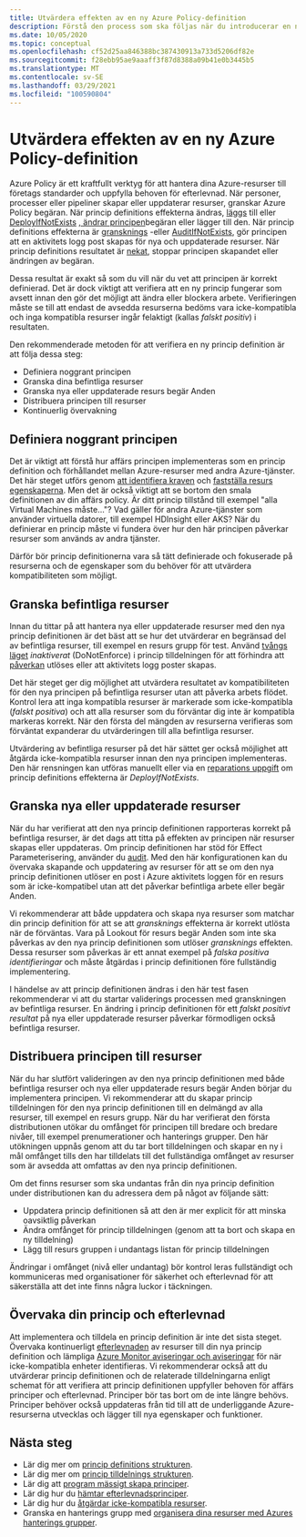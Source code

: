 ```yaml
---
title: Utvärdera effekten av en ny Azure Policy-definition
description: Förstå den process som ska följas när du introducerar en ny princip definition i din Azure-miljö.
ms.date: 10/05/2020
ms.topic: conceptual
ms.openlocfilehash: cf52d25aa846388bc387430913a733d5206df82e
ms.sourcegitcommit: f28ebb95ae9aaaff3f87d8388a09b41e0b3445b5
ms.translationtype: MT
ms.contentlocale: sv-SE
ms.lasthandoff: 03/29/2021
ms.locfileid: "100590804"
---
```

# <a name="evaluate-the-impact-of-a-new-azure-policy-definition"></a>Utvärdera effekten av en ny Azure Policy-definition

Azure Policy är ett kraftfullt verktyg för att hantera dina Azure-resurser till företags standarder och uppfylla behoven för efterlevnad. När personer, processer eller pipeliner skapar eller uppdaterar resurser, granskar Azure Policy begäran. När princip definitions effekterna ändras, [läggs](./effects.md#deny) till eller [DeployIfNotExists](./effects.md#deployifnotexists) [, ändrar principen](./effects.md#modify)begäran eller lägger till den. När princip definitions effekterna är [gransknings](./effects.md#audit) -eller [AuditIfNotExists](./effects.md#auditifnotexists), gör principen att en aktivitets logg post skapas för nya och uppdaterade resurser. När princip definitions resultatet är [nekat](./effects.md#deny), stoppar principen skapandet eller ändringen av begäran.

Dessa resultat är exakt så som du vill när du vet att principen är korrekt definierad. Det är dock viktigt att verifiera att en ny princip fungerar som avsett innan den gör det möjligt att ändra eller blockera arbete. Verifieringen måste se till att endast de avsedda resurserna bedöms vara icke-kompatibla och inga kompatibla resurser ingår felaktigt (kallas _falskt positiv_) i resultaten.

Den rekommenderade metoden för att verifiera en ny princip definition är att följa dessa steg:

- Definiera noggrant principen
- Granska dina befintliga resurser
- Granska nya eller uppdaterade resurs begär Anden
- Distribuera principen till resurser
- Kontinuerlig övervakning

## <a name="tightly-define-your-policy"></a>Definiera noggrant principen

Det är viktigt att förstå hur affärs principen implementeras som en princip definition och förhållandet mellan Azure-resurser med andra Azure-tjänster. Det här steget utförs genom [att identifiera kraven](../tutorials/create-custom-policy-definition.md#identify-requirements) och [fastställa resurs egenskaperna](../tutorials/create-custom-policy-definition.md#determine-resource-properties).
Men det är också viktigt att se bortom den smala definitionen av din affärs policy. Är ditt princip tillstånd till exempel "alla Virtual Machines måste..."? Vad gäller för andra Azure-tjänster som använder virtuella datorer, till exempel HDInsight eller AKS? När du definierar en princip måste vi fundera över hur den här principen påverkar resurser som används av andra tjänster.

Därför bör princip definitionerna vara så tätt definierade och fokuserade på resurserna och de egenskaper som du behöver för att utvärdera kompatibiliteten som möjligt.

## <a name="audit-existing-resources"></a>Granska befintliga resurser

Innan du tittar på att hantera nya eller uppdaterade resurser med den nya princip definitionen är det bäst att se hur det utvärderar en begränsad del av befintliga resurser, till exempel en resurs grupp för test. Använd [tvångs läget](./assignment-structure.md#enforcement-mode) _inaktiverat_ (DoNotEnforce) i princip tilldelningen för att förhindra att [påverkan](./effects.md) utlöses eller att aktivitets logg poster skapas.

Det här steget ger dig möjlighet att utvärdera resultatet av kompatibiliteten för den nya principen på befintliga resurser utan att påverka arbets flödet. Kontrol lera att inga kompatibla resurser är markerade som icke-kompatibla (_falskt positiva_) och att alla resurser som du förväntar dig inte är kompatibla markeras korrekt.
När den första del mängden av resurserna verifieras som förväntat expanderar du utvärderingen till alla befintliga resurser.

Utvärdering av befintliga resurser på det här sättet ger också möjlighet att åtgärda icke-kompatibla resurser innan den nya principen implementeras. Den här rensningen kan utföras manuellt eller via en [reparations uppgift](../how-to/remediate-resources.md) om princip definitions effekterna är _DeployIfNotExists_.

## <a name="audit-new-or-updated-resources"></a>Granska nya eller uppdaterade resurser

När du har verifierat att den nya princip definitionen rapporteras korrekt på befintliga resurser, är det dags att titta på effekten av principen när resurser skapas eller uppdateras. Om princip definitionen har stöd för Effect Parameterisering, använder du [audit](./effects.md#audit). Med den här konfigurationen kan du övervaka skapande och uppdatering av resurser för att se om den nya princip definitionen utlöser en post i Azure aktivitets loggen för en resurs som är icke-kompatibel utan att det påverkar befintliga arbete eller begär Anden.

Vi rekommenderar att både uppdatera och skapa nya resurser som matchar din princip definition för att se att _gransknings_ effekterna är korrekt utlösta när de förväntas. Vara på Lookout för resurs begär Anden som inte ska påverkas av den nya princip definitionen som utlöser _gransknings_ effekten.
Dessa resurser som påverkas är ett annat exempel på _falska positiva identifieringar_ och måste åtgärdas i princip definitionen före fullständig implementering.

I händelse av att princip definitionen ändras i den här test fasen rekommenderar vi att du startar validerings processen med granskningen av befintliga resurser. En ändring i princip definitionen för ett _falskt positivt resultat_ på nya eller uppdaterade resurser påverkar förmodligen också befintliga resurser.

## <a name="deploy-your-policy-to-resources"></a>Distribuera principen till resurser

När du har slutfört valideringen av den nya princip definitionen med både befintliga resurser och nya eller uppdaterade resurs begär Anden börjar du implementera principen. Vi rekommenderar att du skapar princip tilldelningen för den nya princip definitionen till en delmängd av alla resurser, till exempel en resurs grupp. När du har verifierat den första distributionen utökar du omfånget för principen till bredare och bredare nivåer, till exempel prenumerationer och hanterings grupper. Den här utökningen uppnås genom att du tar bort tilldelningen och skapar en ny i mål omfånget tills den har tilldelats till det fullständiga omfånget av resurser som är avsedda att omfattas av den nya princip definitionen.

Om det finns resurser som ska undantas från din nya princip definition under distributionen kan du adressera dem på något av följande sätt:

- Uppdatera princip definitionen så att den är mer explicit för att minska oavsiktlig påverkan
- Ändra omfånget för princip tilldelningen (genom att ta bort och skapa en ny tilldelning)
- Lägg till resurs gruppen i undantags listan för princip tilldelningen

Ändringar i omfånget (nivå eller undantag) bör kontrol leras fullständigt och kommuniceras med organisationer för säkerhet och efterlevnad för att säkerställa att det inte finns några luckor i täckningen.

## <a name="monitor-your-policy-and-compliance"></a>Övervaka din princip och efterlevnad

Att implementera och tilldela en princip definition är inte det sista steget. Övervaka kontinuerligt [efterlevnaden](../how-to/get-compliance-data.md) av resurser till din nya princip definition och lämpliga [Azure Monitor aviseringar och aviseringar](../../../azure-monitor/alerts/alerts-overview.md) för när icke-kompatibla enheter identifieras. Vi rekommenderar också att du utvärderar princip definitionen och de relaterade tilldelningarna enligt schemat för att verifiera att princip definitionen uppfyller behoven för affärs principer och efterlevnad. Principer bör tas bort om de inte längre behövs. Principer behöver också uppdateras från tid till att de underliggande Azure-resurserna utvecklas och lägger till nya egenskaper och funktioner.

## <a name="next-steps"></a>Nästa steg

- Lär dig mer om [princip definitions strukturen](./definition-structure.md).
- Lär dig mer om [princip tilldelnings strukturen](./assignment-structure.md).
- Lär dig att [program mässigt skapa principer](../how-to/programmatically-create.md).
- Lär dig hur du [hämtar efterlevnadsprinciper](../how-to/get-compliance-data.md).
- Lär dig hur du [åtgärdar icke-kompatibla resurser](../how-to/remediate-resources.md).
- Granska en hanterings grupp med [organisera dina resurser med Azures hanterings grupper](../../management-groups/overview.md).